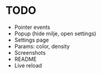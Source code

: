 # TODO

- Pointer events
- Popup (hide milje, open settings)
- Settings page
- Params: color, density
- Screenshots
- README
- Live reload
